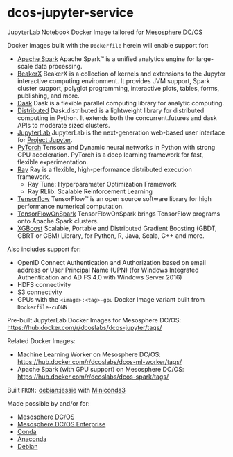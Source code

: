 # dcos-jupyter-service

JupyterLab Notebook Docker Image tailored for [Mesosphere DC/OS](https://dcos.io)

Docker images built with the `Dockerfile` herein will enable support for:
* [Apache Spark](https://spark.apache.org)
Apache Spark™ is a unified analytics engine for large-scale data processing.
* [BeakerX](http://beakerx.com)
BeakerX is a collection of kernels and extensions to the Jupyter interactive computing environment. It provides JVM support, Spark cluster support, polyglot programming, interactive plots, tables, forms, publishing, and more.
* [Dask](https://dask.readthedocs.io)
Dask is a flexible parallel computing library for analytic computing.
* [Distributed](https://distributed.readthedocs.io)
Dask.distributed is a lightweight library for distributed computing in Python. It extends both the concurrent.futures and dask APIs to moderate sized clusters.
* [JupyterLab](https://jupyterlab.readthedocs.io)
JupyterLab is the next-generation web-based user interface for [Project Jupyter](https://jupyter.org).
* [PyTorch](https://pytorch.org)
Tensors and Dynamic neural networks in Python with strong GPU acceleration. PyTorch is a deep learning framework for fast, flexible experimentation.
* [Ray](https://ray.readthedocs.io)
Ray is a flexible, high-performance distributed execution framework.
  * Ray Tune: Hyperparameter Optimization Framework
  * Ray RLlib: Scalable Reinforcement Learning
* [Tensorflow](https://www.tensorflow.org)
TensorFlow™ is an open source software library for high performance numerical computation.
* [TensorFlowOnSpark](https://github.com/yahoo/TensorFlowOnSpark)
TensorFlowOnSpark brings TensorFlow programs onto Apache Spark clusters.
* [XGBoost](https://xgboost.ai)
Scalable, Portable and Distributed Gradient Boosting (GBDT, GBRT or GBM) Library, for Python, R, Java, Scala, C++ and more.

Also includes support for:
* OpenID Connect Authentication and Authorization based on email address or User Principal Name (UPN) (for Windows Integrated Authentication and AD FS 4.0 with Windows Server 2016)
* HDFS connectivity
* S3 connectivity
* GPUs with the `<image>:<tag>-gpu` Docker Image variant built from `Dockerfile-cuDNN`

Pre-built JupyterLab Docker Images for Mesosphere DC/OS: https://hub.docker.com/r/dcoslabs/dcos-jupyter/tags/

Related Docker Images:
* Machine Learning Worker on Mesosphere DC/OS: https://hub.docker.com/r/dcoslabs/dcos-ml-worker/tags/
* Apache Spark (with GPU support) on Mesosphere DC/OS: https://hub.docker.com/r/dcoslabs/dcos-spark/tags/

Built `FROM:` [debian:jessie](https://hub.docker.com/r/library/debian) with [Miniconda3](https://repo.continuum.io/miniconda/)

Made possible by and/or for:
* [Mesosphere DC/OS](https://dcos.io)
* [Mesosphere DC/OS Enterprise](https://mesosphere.com/product)
* [Conda](https://conda.io)
* [Anaconda](https://www.anaconda.com)
* [Debian](https://www.debian.org)
